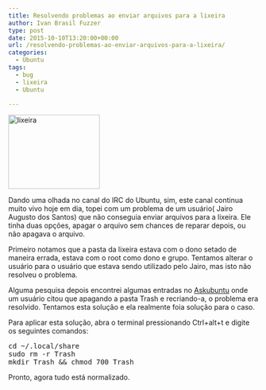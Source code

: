 ```yaml
---
title: Resolvendo problemas ao enviar arquivos para a lixeira
author: Ivan Brasil Fuzzer
type: post
date: 2015-10-10T13:20:00+00:00
url: /resolvendo-problemas-ao-enviar-arquivos-para-a-lixeira/
categories:
  - Ubuntu
tags:
  - bug
  - lixeira
  - Ubuntu

---
```

[<img class="aligncenter size-full wp-image-6917" src="http://www.ubuntero.com.br/wp-content/uploads/2015/10/lixeira.png" alt="lixeira" width="184" height="149" />][1]

Dando uma olhada no canal do IRC do Ubuntu, sim, este canal continua muito vivo hoje em dia, topei com um problema de um usuário( Jairo Augusto dos Santos) que não conseguia enviar arquivos para a lixeira. Ele tinha duas opções, apagar o arquivo sem chances de reparar depois, ou não apagava o arquivo.

Primeiro notamos que a pasta da lixeira estava com o dono setado de maneira errada, estava com o root como dono e grupo. Tentamos alterar o usuário para o usuário que estava sendo utilizado pelo Jairo, mas isto não resolveu o problema.

Alguma pesquisa depois encontrei algumas entradas no [Askubuntu][2] onde um usuário citou que apagando a pasta Trash e recriando-a, o problema era resolvido. Tentamos esta solução e ela realmente foia solução para o caso.

Para aplicar esta solução, abra o terminal pressionando Ctrl+alt+t e digite os seguintes comandos:

<pre class="brush:shell">cd ~/.local/share
sudo rm -r Trash
mkdir Trash && chmod 700 Trash</pre>

Pronto, agora tudo está normalizado.

 [1]: http://www.ubuntero.com.br/wp-content/uploads/2015/10/lixeira.png
 [2]: http://askubuntu.com/questions/288513/cant-move-files-to-the-trash